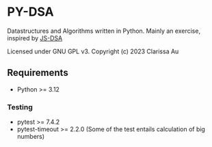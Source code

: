# PY-DSA

Datastructures and Algorithms written in Python. Mainly an exercise, inspired by [JS-DSA](https://github.com/PB2204/JS-DSA)

Licensed under GNU GPL v3.
Copyright (c) 2023 Clarissa Au

## Requirements

- Python >= 3.12

### Testing

- pytest >= 7.4.2
- pytest-timeout >= 2.2.0 (Some of the test entails calculation of big numbers)
